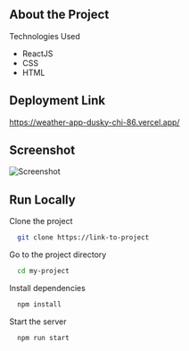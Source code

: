 ## About the Project
Technologies Used

- ReactJS
- CSS
- HTML

## Deployment Link
https://weather-app-dusky-chi-86.vercel.app/

## Screenshot

![Screenshot](https://i.ibb.co/5xLQdKc/weather.png)

## Run Locally

Clone the project

```bash
  git clone https://link-to-project
```

Go to the project directory

```bash
  cd my-project
```

Install dependencies

```bash
  npm install
```

Start the server

```bash
  npm run start
```
